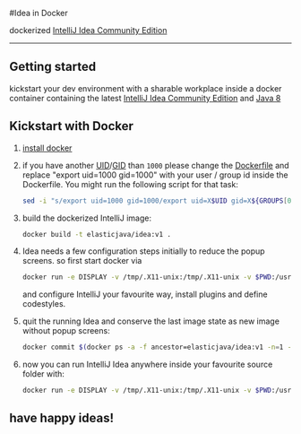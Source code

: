 #Idea in Docker

dockerized [IntelliJ Idea Community Edition](https://www.jetbrains.com/idea/)

****

## Getting started

kickstart your dev environment with a sharable workplace inside a docker container
containing the latest [IntelliJ Idea Community Edition](https://www.jetbrains.com/idea/) and [Java 8](http://www.oracle.com/technetwork/java/javase/downloads/jdk8-downloads-2133151.html)

## Kickstart with Docker

1.   [install docker](https://docs.docker.com/engine/installation/linux/ubuntulinux/)

1.   if you have another [UID](https://en.wikipedia.org/wiki/User_identifier)/[GID](https://en.wikipedia.org/wiki/Group_identifier) than `1000` please change the [Dockerfile](Dockerfile) and replace "export uid=1000 gid=1000" with your user / group id inside the Dockerfile. You might run the following script for that task:
     ```bash
     sed -i "s/export uid=1000 gid=1000/export uid=X$UID gid=X${GROUPS[0]}/" Dockerfile
     ```
1.   build the dockerized IntelliJ image:
     ```bash
     docker build -t elasticjava/idea:v1 .
     ```
    
1.   Idea needs a few configuration steps initially to reduce the popup screens. so first start docker via
     ```bash
     docker run -e DISPLAY -v /tmp/.X11-unix:/tmp/.X11-unix -v $PWD:/usr/local/src --net=host elasticjava/idea:v1
     ```
     and configure IntelliJ your favourite way, install plugins and define codestyles.
     
1.   quit the running Idea and conserve the last image state as new image without popup screens:
     ```bash
     docker commit $(docker ps -a -f ancestor=elasticjava/idea:v1 -n=1 -q) idea
     ```
    
1.   now you can run IntelliJ Idea anywhere inside your favourite source folder with:
     ```bash
     docker run -e DISPLAY -v /tmp/.X11-unix:/tmp/.X11-unix -v $PWD:/usr/local/src --net=host idea
     ```

##     have happy ideas!
    
    
